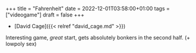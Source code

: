 +++
title = "Fahrenheit"
date = 2022-12-01T03:58:00+01:00
tags = ["videogame"]
draft = false
+++

-   [David Cage]({{< relref "david_cage.md" >}})

Interesting game, _great_ start, gets absolutely bonkers in the second half. (+ lowpoly sex)
